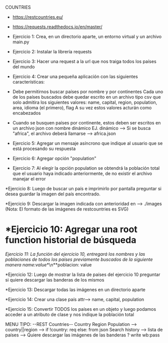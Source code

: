 COUNTRIES
* https://restcountries.eu/

* https://requests.readthedocs.io/en/master/

* Ejercicio 1: Crea, en un directorio aparte, un entorno virtual y un archivo main.py

* Ejercicio 2: Instalar la librería requests

* Ejercicio 3: Hacer una request a la url que nos traiga todos los países del mundo

* Ejercicio 4: Crear una pequeña aplicación con las siguientes características:

* Debe permitirnos buscar países por nombre y por continentes Cada uno de los países buscados debe quedar escrito en un archivo tipo csv que solo admitira  los siguientes valores: name, capital, region, population, area, idioma (el primero), flag A su vez estos valores acturán como encabezados

* Cuando se busquen países por continente, estos deben ser escritos en un archivo json con nombre dinámico EJ. dinámico --> Si se busca "africa", el archivo deberá llamarse --> africa.json

* Ejercicio 5: Agregar un mensaje asíncrono que indique al usuario que se está procesando su respuesta

* Ejercicio 6: Agregar opción "population"

* Ejercicio 7: Al elegir la opción population se obtendrá la población total que el usuario haya indicado anteriormente, de no existir el archivo manejar el error

*Ejercicio 8: Luego de buscar un país e imprimirlo por pantalla preguntar si desea guardar la imagen del país encontrado.

*Ejercicio 9: Descargar la imagen indicada con anterioridad en --> ./images (Nota: El formato de las imágenes de restcountries es SVG)

*Ejercicio 10: Agregar una root function historial de búsqueda
===================================================================================================================================================
*Ejercicio 11: La función del ejercicio 10, entregará los nombres y las poblaciones de todos los países previamente buscados de la siguiente manera name:value**\n**poblacion: value

*Ejercicio 12: Luego de mostrar la lista de países del ejercicio 10 preguntar si quiere descargar las banderas de los mismos

*Ejercicio 13: Descargar todas las imágenes en un directorio aparte

*Ejercicio 14: Crear una clase país attr--> name, capital, population

*Ejercicio 15: Convertir TODOS los países en un objeto y luego podamos acceder a un atributo de clase y nos indique la población total

MENU TIPO: --REST Countries-- Country Region Population --> country||region --> if !country: req else: from json Search history --> lista de países --> Quiere descargar las imágenes de las banderas ? write wb:pass


